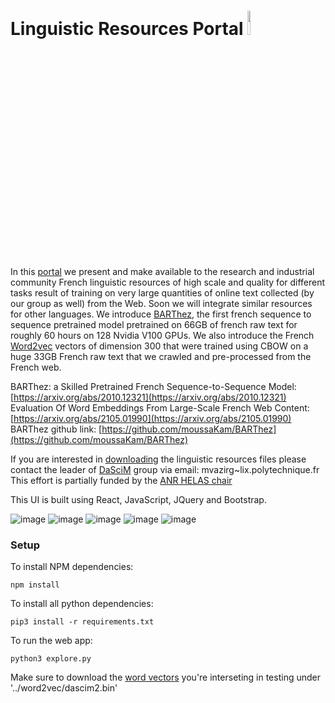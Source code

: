 # Linguistic Resources Portal <a href="http://master2-bigdata.polytechnique.fr/"><img width="10%" src='https://drive.google.com/uc?export=view&id=1n43FYop0Ea7pQA77YwCo-0k2XbGaC6rD'></a>

In this [portal](http://master2-bigdata.polytechnique.fr/) we present and make available to the research and industrial community French linguistic resources of high scale and quality for different tasks result of training on very large quantities of online text collected (by our group as well) from the Web. Soon we will integrate similar resources for other languages.
We introduce [BARThez](http://master2-bigdata.polytechnique.fr/FrenchLinguisticResources/barthez), the first french sequence to sequence pretrained model pretrained on 66GB of french raw text for roughly 60 hours on 128 Nvidia V100 GPUs.
We also introduce the French [Word2vec](http://master2-bigdata.polytechnique.fr/FrenchLinguisticResources/frWordEmbeddings) vectors of dimension 300 that were trained using CBOW on a huge 33GB French raw text that we crawled and pre-processed from the French web.

BARThez: a Skilled Pretrained French Sequence-to-Sequence Model: [https://arxiv.org/abs/2010.12321](https://arxiv.org/abs/2010.12321)<br>
Evaluation Of Word Embeddings From Large-Scale French Web Content: [https://arxiv.org/abs/2105.01990](https://arxiv.org/abs/2105.01990)<br>
BARThez github link: [https://github.com/moussaKam/BARThez](https://github.com/moussaKam/BARThez) 

If you are interested in [downloading](http://master2-bigdata.polytechnique.fr/FrenchLinguisticResources/resources) the linguistic resources files please contact the leader of [DaSciM](http://www.lix.polytechnique.fr/dascim/software_datasets/) group via email: mvazirg\~lix.polytechnique.fr <br> 
This effort is partially funded by the [ANR HELAS chair](http://www.lix.polytechnique.fr/dascim/helas/) 

This UI is built using React, JavaScript, JQuery and Bootstrap.


![image](https://drive.google.com/uc?export=view&id=1soPERpZxR4WAmQxR_h5kW6pLBi15boQ9)
![image](https://drive.google.com/uc?export=view&id=10dscL5Qsle5sDfotAD4zw9h3wvwSRne4)
![image](https://drive.google.com/uc?export=view&id=1EZoKvU0z1MJ85TvUAHcfjaDIP7Tvk4jp)
![image](https://drive.google.com/uc?export=view&id=1byym2YaK3HIRuODofUbChRu\_G1IP\_wsJ)
![image](https://drive.google.com/uc?export=view&id=1WAKDKMU5TzaPDIfy15OFkstPiRqNyecq)
### Setup
To install NPM dependencies:
```
npm install
```
To install all python dependencies:
```
pip3 install -r requirements.txt
```
To run the web app:
```
python3 explore.py
```
Make sure to download the [word vectors](http://master2-bigdata.polytechnique.fr/FrenchLinguisticResources/resources) you're interseting in testing under '../word2vec/dascim2.bin'
